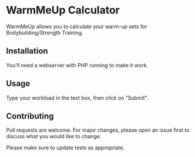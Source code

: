 # WarmMeUp Calculator

WarmMeUp allows you to calculate your warm-up sets for Bodybuilding/Strength Training.

## Installation

You'll need a webserver with PHP running to make it work.

## Usage

Type your workload in the text box, then click on "Submit".

## Contributing
Pull requests are welcome. For major changes, please open an issue first to discuss what you would like to change.

Please make sure to update tests as appropriate.
